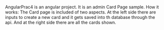 AngularPrac4 is an angular project.
It is an admin Card Page sample.
How it works:
The Card page is included of two aspects.
At the left side there are inputs to create a new card and it gets saved into th database through the api.
And at the right side there are all the cards shown.
